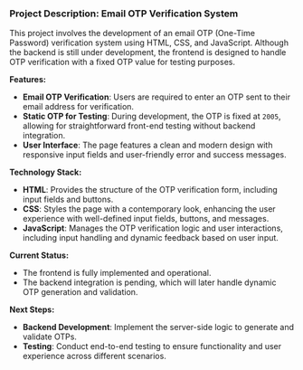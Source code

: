 ### Project Description: Email OTP Verification System

This project involves the development of an email OTP (One-Time Password) verification system using HTML, CSS, and JavaScript. Although the backend is still under development, the frontend is designed to handle OTP verification with a fixed OTP value for testing purposes.

**Features:**
- **Email OTP Verification**: Users are required to enter an OTP sent to their email address for verification.
- **Static OTP for Testing**: During development, the OTP is fixed at `2005`, allowing for straightforward front-end testing without backend integration.
- **User Interface**: The page features a clean and modern design with responsive input fields and user-friendly error and success messages.

**Technology Stack:**
- **HTML**: Provides the structure of the OTP verification form, including input fields and buttons.
- **CSS**: Styles the page with a contemporary look, enhancing the user experience with well-defined input fields, buttons, and messages.
- **JavaScript**: Manages the OTP verification logic and user interactions, including input handling and dynamic feedback based on user input.

**Current Status:**
- The frontend is fully implemented and operational.
- The backend integration is pending, which will later handle dynamic OTP generation and validation.

**Next Steps:**
- **Backend Development**: Implement the server-side logic to generate and validate OTPs.
- **Testing**: Conduct end-to-end testing to ensure functionality and user experience across different scenarios.
